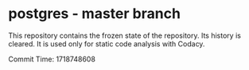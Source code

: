 # postgres - master branch

This repository contains the frozen state of the repository.
Its history is cleared. It is used only for static code
analysis with Codacy.

Commit Time: 1718748608